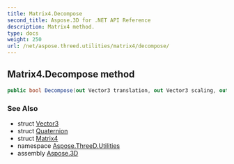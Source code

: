 ```yaml
---
title: Matrix4.Decompose
second_title: Aspose.3D for .NET API Reference
description: Matrix4 method. 
type: docs
weight: 250
url: /net/aspose.threed.utilities/matrix4/decompose/
---
```

## Matrix4.Decompose method

```csharp
public bool Decompose(out Vector3 translation, out Vector3 scaling, out Quaternion rotation)
```

### See Also

* struct [Vector3](../../vector3/)
* struct [Quaternion](../../quaternion/)
* struct [Matrix4](../)
* namespace [Aspose.ThreeD.Utilities](../../matrix4/)
* assembly [Aspose.3D](../../../)


